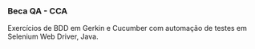 ### Beca QA - CCA
Exercícios de BDD em Gerkin e Cucumber com automação de testes em Selenium Web Driver, Java.